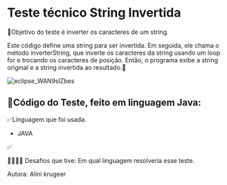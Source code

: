 # Teste técnico String Invertida

🔑Objetivo do teste é inverter os caracteres de um string. 

Este código define uma string para ser invertida. Em seguida, ele chama o método 
inverterString, que inverte os caracteres da string usando um loop for e trocando os caracteres de posição. 
Então, o programa exibe a string original e a string invertida ao resultado.🔑

![eclipse_WAN9slZbes](https://github.com/AliniMaiaK/teste_string/assets/109356486/6a83db5f-bf7a-4f94-9b28-f816e0f16c53)

## 🚩Código do Teste, feito em linguagem Java:
✅Linguagem que foi usada.

- JAVA

✅

👊🏻🤘🏻 Desafios que tive:
Em qual linguagem resolveria esse teste.

Autora: Alini krugeer
